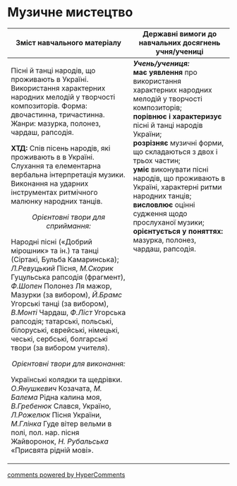 <div id="hypercomments_widget" class="js-hypercomments-widget invisible"></div>

Музичне мистецтво
=============================================

<table>
  <tr>
    <td width="55%" align="center"><b>Зміст навчального матеріалу</b></td>
    <td width="45%" align="center"><b>Державні вимоги до навчальних досягнень учня/учениці</b></td>
  </tr>
<tbody>
  <tr>
    <td width="55%" style="vertical-align:top !important;">
<p>Пісні й танці народів, що проживають в Україні. Використання характерних народних мелодій у творчості композиторів. Форма: двочастинна, тричастинна. Жанри: мазурка, полонез, чардаш, рапсодія.</p>    
<p><b>ХТД:</b> Спів пісень народів, які проживають в в Україні. Слухання та елементарна вербальна інтерпретація музики. Виконання на ударних інструментах ритмічного малюнку народних танців.</p>  
<center><i>Орієнтовні твори для сприймання:</i></center>
<p>Народні пісні («Добрий мірошник» та ін.) та танці (Сіртакі, Бульба Камаринська);  <i>Л.Ревуцький</i> Пісня, <i>М.Скорик</i>  Гуцульська рапсодія (фрагмент),  <i>Ф.Шопен</i> Полонез Ля мажор, Мазурки (за вибором), <i>Й.Брамс</i> Угорські танці (за вибором), <i>В.Монті</i> Чардаш, <i>Ф.Ліст</i> Угорська рапсодія; татарські, польські, білоруські, єврейські, німецькі, чеські, сербські, болгарські твори (за вибором учителя).</p>
<center><i>Орієнтовні твори для виконання:</i></center>
<p>Українські колядки та щедрівки. <i>О.Янушкевич</i> Козачата, <i>М. Балема</i> Рідна калина моя, <i>В.Гребенюк</i> Слався, Україно, <i>Л.Рожелюк</i> Пісня України, <i>М.Глінка</i> Гуде вітер вельми в полі, пол. нар. пісня Жайворонок, <i>Н. Рубальська</i> «Присвята рідній мові».</p>
	</td>
<td width="45%" style="vertical-align:top !important;"><b><i>Учень/учениця:</i></b><br>
<b>має уявлення</b> про використання характерних народних мелодій у творчості композиторів;<br>
<b>порівнює і характеризує</b> пісні й танці народів України;<br>
<b>розрізняє</b> музичні форми, що складаються з двох і трьох частин;<br>
<b>уміє</b> виконувати пісні народів, що проживають в  Україні,  характерні ритми народних танців;<br>
<b>висловлює </b> оцінні судження щодо прослуханої музики;<br>
<b>орієнтується у поняттях: </b>мазурка, полонез, чардаш, рапсодія.<br>
</td>
	</tr>
</tbody>
</table>


<div class="js-hypercomments-container">
<a href="http://hypercomments.com" class="hc-link" title="comments widget">comments powered by HyperComments</a>
</div>